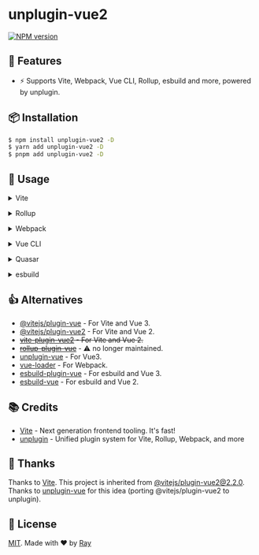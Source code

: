 # unplugin-vue2

[![NPM version](https://img.shields.io/npm/v/unplugin-vue2?color=a1b858&label=)](https://www.npmjs.com/package/unplugin-vue2)

## 💎 Features

- ⚡️ Supports Vite, Webpack, Vue CLI, Rollup, esbuild and more, powered by unplugin.

## 📦 Installation

```bash
$ npm install unplugin-vue2 -D
$ yarn add unplugin-vue2 -D
$ pnpm add unplugin-vue2 -D
```

## 🚀 Usage

<details>
<summary>Vite</summary><br>

```ts
// vite.config.ts
import UnpluginVue2 from "unplugin-vue2/vite";

export default defineConfig({
	plugins: [
		UnpluginVue2({
			/* options */
		}),
	],
});
```

<br></details>

<details>
<summary>Rollup</summary><br>

```ts
// rollup.config.js
import UnpluginVue2 from "unplugin-vue2/rollup";

export default {
	plugins: [
		UnpluginVue2({
			/* options */
		}),
		// other plugins
	],
};
```

<br></details>


<details>
<summary>Webpack</summary><br>

```ts
// webpack.config.js
module.exports = {
	/* ... */
	plugins: [
		require("unplugin-vue2/webpack")({
			/* options */
		}),
	],
};
```

<br></details>

<details>
<summary>Vue CLI</summary><br>

```ts
// vue.config.js
module.exports = {
	configureWebpack: {
		plugins: [
			require("unplugin-vue2/webpack")({
				/* options */
			}),
		],
	},
};
```

<br></details>

<details>
<summary>Quasar</summary><br>

```ts
// quasar.conf.js [Vite]
module.exports = {
	vitePlugins: [
		[
			"unplugin-vue2/vite",
			{
				/* options */
			},
		],
	],
};
```

```ts
// quasar.conf.js [Webpack]
const UnpluginVue2Plugin = require("unplugin-vue2/webpack");

module.exports = {
	build: {
		chainWebpack(chain) {
			chain.plugin("unplugin-vue2").use(
				UnpluginVue2Plugin({
					/* options */
				}),
			);
		},
	},
};
```

<br></details>

<details>
<summary>esbuild</summary><br>

```ts
// esbuild.config.js
import { build } from "esbuild";

build({
	/* ... */
	plugins: [
		require("unplugin-vue2/esbuild")({
			/* options */
		}),
	],
});
```

<br></details>

## 👍 Alternatives

- [@vitejs/plugin-vue](https://github.com/vitejs/vite-plugin-vue/tree/main/packages/plugin-vue) - For Vite and Vue 3.
- [@vitejs/plugin-vue2](https://github.com/vitejs/vite-plugin-vue2) - For Vite and Vue 2.
- ~~[vite-plugin-vue2](https://github.com/underfin/vite-plugin-vue2) - For Vite and Vue 2.~~
- ~~[rollup-plugin-vue](https://github.com/vuejs/rollup-plugin-vue)~~ - ⚠️ no longer maintained.
- [unplugin-vue](https://github.com/sxzz/unplugin-vue) - For Vue3.
- [vue-loader](https://github.com/vuejs/vue-loader) - For Webpack.
- [esbuild-plugin-vue](https://github.com/egoist/esbuild-plugin-vue) - For esbuild and Vue 3.
- [esbuild-vue](https://github.com/apeschar/esbuild-vue) - For esbuild and Vue 2.

## 📚 Credits

- [Vite](https://github.com/vitejs/vite) - Next generation frontend tooling. It's fast!
- [unplugin](https://github.com/unjs/unplugin) - Unified plugin system for Vite, Rollup, Webpack, and more

## 🙇‍ Thanks

Thanks to [Vite](https://github.com/vitejs/vite). This project is inherited from [@vitejs/plugin-vue2@2.2.0](https://github.com/vitejs/vite-plugin-vue2/tree/v2.2.0).
Thanks to [unplugin-vue](https://github.com/sxzz/unplugin-vue) for this idea (porting @vitejs/plugin-vue2 to unplugin).

## 📝 License

[MIT](./LICENSE). Made with ❤️ by [Ray](https://github.com/so1ve)
